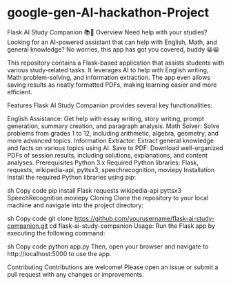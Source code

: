 # google-gen-AI-hackathon-Project

Flask AI Study Companion 📚🤖
Overview
Need help with your studies? Looking for an AI-powered assistant that can help with English, Math, and general knowledge? No worries, this app has got you covered, buddy 😀😀

This repository contains a Flask-based application that assists students with various study-related tasks. It leverages AI to help with English writing, Math problem-solving, and information extraction. The app even allows saving results as neatly formatted PDFs, making learning easier and more efficient.

Features
Flask AI Study Companion provides several key functionalities:

English Assistance: Get help with essay writing, story writing, prompt generation, summary creation, and paragraph analysis.
Math Solver: Solve problems from grades 1 to 12, including arithmetic, algebra, geometry, and more advanced topics.
Information Extractor: Extract general knowledge and facts on various topics using AI.
Save to PDF: Download well-organized PDFs of session results, including solutions, explanations, and content analyses.
Prerequisites
Python 3.x
Required Python libraries: Flask, requests, wikipedia-api, pyttsx3, speechrecognition, moviepy
Installation
Install the required Python libraries using pip:

sh
Copy code
pip install Flask requests wikipedia-api pyttsx3 SpeechRecognition moviepy
Cloning
Clone the repository to your local machine and navigate into the project directory:

sh
Copy code
git clone https://github.com/yourusername/flask-ai-study-companion.git
cd flask-ai-study-companion
Usage:
Run the Flask app by executing the following command:

sh
Copy code
python app.py
Then, open your browser and navigate to http://localhost:5000 to use the app.

Contributing
Contributions are welcome! Please open an issue or submit a pull request with any changes or improvements.

